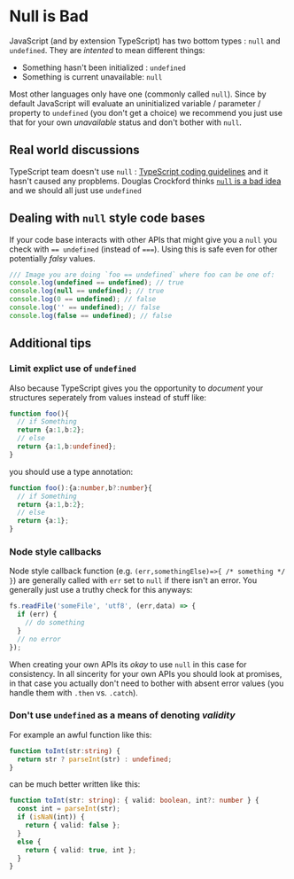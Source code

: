 # Null is Bad
JavaScript (and by extension TypeScript) has two bottom types : `null` and `undefined`. They are *intented* to mean different things:

* Something hasn't been initialized : `undefined`
* Something is current unavailable: `null`

Most other languages only have one (commonly called `null`). Since by default JavaScript will evaluate an uninitialized variable / parameter / property to `undefined` (you don't get a choice) we recommend you just use that for your own *unavailable* status and don't bother with `null`.

## Real world discussions
TypeScript team doesn't use `null` : [TypeScript coding guidelines](https://github.com/Microsoft/TypeScript/wiki/Coding-guidelines#null-and-undefined) and it hasn't caused any propblems. Douglas Crockford thinks [`null` is a bad idea](https://www.youtube.com/watch?v=PSGEjv3Tqo0&feature=youtu.be&t=9m21s) and we should all just use `undefined`

## Dealing with `null` style code bases
If your code base interacts with other APIs that might give you a `null` you check with `== undefined` (instead of `===`). Using this is safe even for other potentially *falsy* values.
```ts
/// Image you are doing `foo == undefined` where foo can be one of:
console.log(undefined == undefined); // true
console.log(null == undefined); // true
console.log(0 == undefined); // false
console.log('' == undefined); // false
console.log(false == undefined); // false
```

## Additional tips

### Limit explict use of `undefined`
Also because TypeScript gives you the opportunity to *document* your structures seperately from values instead of stuff like:
```ts
function foo(){
  // if Something
  return {a:1,b:2};
  // else
  return {a:1,b:undefined};
}
```
you should use a type annotation:
```ts
function foo():{a:number,b?:number}{
  // if Something
  return {a:1,b:2};
  // else
  return {a:1};
}
```

### Node style callbacks
Node style callback function (e.g. `(err,somethingElse)=>{ /* something */ }`) are generally called with `err` set to `null` if there isn't an error. You generally just use a truthy check for this anyways:

```ts
fs.readFile('someFile', 'utf8', (err,data) => {
  if (err) {
    // do something
  }
  // no error
});
```
When creating your own APIs its *okay* to use `null` in this case for consistency. In all sincerity for your own APIs you should look at promises, in that case you actually don't need to bother with absent error values (you handle them with `.then` vs. `.catch`).

### Don't use `undefined` as a means of denoting *validity*

For example an awful function like this:

```ts
function toInt(str:string) {
  return str ? parseInt(str) : undefined;
}
```
can be much better written like this:
```ts
function toInt(str: string): { valid: boolean, int?: number } {
  const int = parseInt(str);
  if (isNaN(int)) {
    return { valid: false };
  }
  else {
    return { valid: true, int };
  }
}
```
